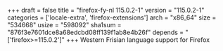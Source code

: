 +++
draft = false
title = "firefox-fy-nl 115.0.2-1"
version = "115.0.2-1"
categories = ['locale-extra', 'firefox-extensions']
arch = "x86_64"
size = "534668"
usize = "598092"
sha1sum = "876f3e7601dce8a68edcbd08ff139f1ab8e4b26f"
depends = "['firefox>=115.0.2']"
+++
Western Frisian language support for Firefox